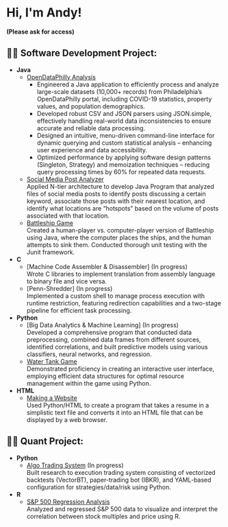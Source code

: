 <h1>Hi, I'm Andy!</h1>

<b>(Please ask for access)</b>

<h2>👨‍💻 Software Development Project:</h2>

- <b>Java</b>
  - [OpenDataPhilly Analysis](https://) <br>
    -	Engineered a Java application to efficiently process and analyze large-scale datasets (10,000+ records) from Philadelphia’s OpenDataPhilly portal, including COVID-19 statistics, property values, and population demographics.
    -	Developed robust CSV and JSON parsers using JSON.simple, effectively handling real-world data inconsistencies to ensure accurate and reliable data processing.
    -	Designed an intuitive, menu-driven command-line interface for dynamic querying and custom statistical analysis – enhancing user experience and data accessibility.
    -	Optimized performance by applying software design patterns (Singleton, Strategy) and memoization techniques – reducing query processing times by 60% for repeated data requests.
  - [Social Media Post Analyzer](https://) <br>
    Applied N-tier architecture to develop Java Program that analyzed files of social media posts to identify posts discussing a certain keyword, associate those posts with their nearest location, and identify what locations are “hotspots” based on the volume of posts associated with that location.
  - [Battleship Game](https://) <br>
    Created a human-player vs. computer-player version of Battleship using Java, where the computer places the ships, and the human attempts to sink them. Conducted thorough unit testing with the Junit framework.
- <b>C</b>
  - [Machine Code Assembler & Disassembler] (In progress) <br>
    Wrote C libraries to implement translation from assembly language to binary file and vice versa.
  - [Penn-Shredder] (In progress) <br>
    Implemented a custom shell to manage process execution with runtime restriction, featuring redirection capabilities and a two-stage pipeline for efficient task processing.
- <b>Python</b>
  - [Big Data Analytics & Machine Learning] (In progress) <br>
    Developed a comprehensive program that conducted data preprocessing, combined data frames from different sources, identified correlations, and built predictive models using various classifiers, neural networks, and regression.
  - [Water Tank Game](https://) <br>
    Demonstrated proficiency in creating an interactive user interface, employing efficient data structures for optimal resource management within the game using Python.
- <b>HTML</b>
  - [Making a Website](https://) <br>
    Used Python/HTML to create a program that takes a resume in a simplistic text file and converts it into an HTML file that can be displayed by a web browser.
 
  
<h2>👨‍💻 Quant Project:</h2>

- <b>Python</b>
  - [Algo Trading System](https://github.com/joshmadakor1/Package-Delivery-Pathfinding-Algorithm) (In progress) <br>
    Built research to execution trading system consisting of vectorized backtests (VectorBT), paper-trading bot (IBKR), and YAML-based configuration for strategies/data/risk using Python.
- <b>R</b>
  - [S&P 500 Regression Analysis](https://) <br>
    Analyzed and regressed S&P 500 data to visualize and interpret the correlation between stock multiples and price using R.

<!--
**acspace2/acspace2** is a ✨ _special_ ✨ repository because its `README.md` (this file) appears on your GitHub profile.

Here are some ideas to get you started:

- 🔭 I’m currently working on ...
- 🌱 I’m currently learning ...
- 👯 I’m looking to collaborate on ...
- 🤔 I’m looking for help with ...
- 💬 Ask me about ...
- 📫 How to reach me: ...
- 😄 Pronouns: ...
- ⚡ Fun fact: ...
-->
